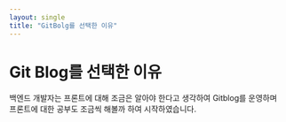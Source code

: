 ```yaml
---
layout: single
title: "GitBolg를 선택한 이유"
---
```


# Git Blog를 선택한 이유

백엔드 개발자는 프론트에 대해 조금은 알아야 한다고 생각하여 Gitblog를 운영하며 <br/>
프론트에 대한 공부도 조금씩 해볼까 하여 시작하였습니다.
